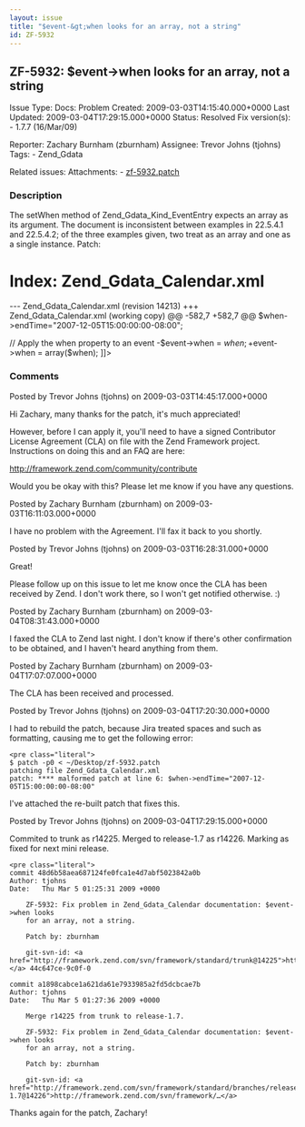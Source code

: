 ```yaml
---
layout: issue
title: "$event-&gt;when looks for an array, not a string"
id: ZF-5932
---
```


ZF-5932: $event->when looks for an array, not a string
------------------------------------------------------

 Issue Type: Docs: Problem Created: 2009-03-03T14:15:40.000+0000 Last Updated: 2009-03-04T17:29:15.000+0000 Status: Resolved Fix version(s): - 1.7.7 (16/Mar/09)
 
 Reporter:  Zachary Burnham (zburnham)  Assignee:  Trevor Johns (tjohns)  Tags: - Zend\_Gdata
 
 Related issues: 
 Attachments: - [zf-5932.patch](/issues/secure/attachment/11781/zf-5932.patch)
 
### Description

The setWhen method of Zend\_Gdata\_Kind\_EventEntry expects an array as its argument. The document is inconsistent between examples in 22.5.4.1 and 22.5.4.2; of the three examples given, two treat as an array and one as a single instance. Patch:

Index: Zend\_Gdata\_Calendar.xml
================================

--- Zend\_Gdata\_Calendar.xml (revision 14213) +++ Zend\_Gdata\_Calendar.xml (working copy) @@ -582,7 +582,7 @@ $when->endTime="2007-12-05T15:00:00:00-08:00";

// Apply the when property to an event -$event->when = $when; +$event->when = array($when); ]]>

 

 

### Comments

Posted by Trevor Johns (tjohns) on 2009-03-03T14:45:17.000+0000

Hi Zachary, many thanks for the patch, it's much appreciated!

However, before I can apply it, you'll need to have a signed Contributor License Agreement (CLA) on file with the Zend Framework project. Instructions on doing this and an FAQ are here:

<http://framework.zend.com/community/contribute>

Would you be okay with this? Please let me know if you have any questions.

 

 

Posted by Zachary Burnham (zburnham) on 2009-03-03T16:11:03.000+0000

I have no problem with the Agreement. I'll fax it back to you shortly.

 

 

Posted by Trevor Johns (tjohns) on 2009-03-03T16:28:31.000+0000

Great!

Please follow up on this issue to let me know once the CLA has been received by Zend. I don't work there, so I won't get notified otherwise. :)

 

 

Posted by Zachary Burnham (zburnham) on 2009-03-04T08:31:43.000+0000

I faxed the CLA to Zend last night. I don't know if there's other confirmation to be obtained, and I haven't heard anything from them.

 

 

Posted by Zachary Burnham (zburnham) on 2009-03-04T17:07:07.000+0000

The CLA has been received and processed.

 

 

Posted by Trevor Johns (tjohns) on 2009-03-04T17:20:30.000+0000

I had to rebuild the patch, because Jira treated spaces and such as formatting, causing me to get the following error:

 
    <pre class="literal">
    $ patch -p0 < ~/Desktop/zf-5932.patch 
    patching file Zend_Gdata_Calendar.xml
    patch: **** malformed patch at line 6: $when->endTime="2007-12-05T15:00:00:00-08:00"


I've attached the re-built patch that fixes this.

 

 

Posted by Trevor Johns (tjohns) on 2009-03-04T17:29:15.000+0000

Commited to trunk as r14225. Merged to release-1.7 as r14226. Marking as fixed for next mini release.

 
    <pre class="literal">
    commit 48d6b58aea687124fe0fca1e4d7abf5023842a0b
    Author: tjohns 
    Date:   Thu Mar 5 01:25:31 2009 +0000
    
        ZF-5932: Fix problem in Zend_Gdata_Calendar documentation: $event->when looks
        for an array, not a string.
        
        Patch by: zburnham
        
        git-svn-id: <a href="http://framework.zend.com/svn/framework/standard/trunk@14225">http://framework.zend.com/svn/framework/…</a> 44c647ce-9c0f-0
    
    commit a1898cabce1a621da61e7933985a2fd5dcbcae7b
    Author: tjohns 
    Date:   Thu Mar 5 01:27:36 2009 +0000
    
        Merge r14225 from trunk to release-1.7.
        
        ZF-5932: Fix problem in Zend_Gdata_Calendar documentation: $event->when looks
        for an array, not a string.
        
        Patch by: zburnham
        
        git-svn-id: <a href="http://framework.zend.com/svn/framework/standard/branches/release-1.7@14226">http://framework.zend.com/svn/framework/…</a> 


Thanks again for the patch, Zachary!

 

 